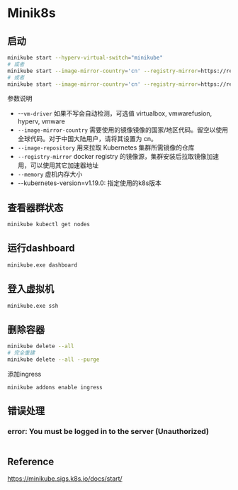 # Minik8s

## 启动

```bash
minikube start --hyperv-virtual-switch="minikube"
# 或者
minikube start --image-mirror-country='cn' --registry-mirror=https://registry.docker-cn.com  --memory=4096 --hyperv-virtual-switch="minikube" --image-repository=registry.cn-hangzhou.aliyuncs.com/google_containers --driver=none
# 或者
minikube start --image-mirror-country='cn' --registry-mirror=https://registry.docker-cn.com  --memory=4096 --image-repository=registry.cn-hangzhou.aliyuncs.com/google_containers

```

参数说明

- --`vm-driver` 如果不写会自动检测，可选值 virtualbox, vmwarefusion, hyperv, vmware
- `--image-mirror-country` 需要使用的镜像镜像的国家/地区代码。留空以使用全球代码。对于中国大陆用户，请将其设置为 cn。
- `--image-repository` 用来拉取 Kubernetes 集群所需镜像的仓库
- `--registry-mirror` docker registry 的镜像源，集群安装后拉取镜像加速用，可以使用其它加速器地址
- `--memory` 虚机内存大小
- --kubernetes-version=v1.19.0: 指定使用的k8s版本

## 查看器群状态

```bash
minikube kubectl get nodes
```

## 运行dashboard

```bash
minikube.exe dashboard
```

## 登入虚拟机

```bash
minikube.exe ssh
```

## 删除容器

```bash
minikube delete --all
# 完全重建
minikube delete --all --purge
```

添加ingress

```
minikube addons enable ingress
```



## 错误处理

### error: You must be logged in to the server (Unauthorized)

```bash
```

## Reference

https://minikube.sigs.k8s.io/docs/start/